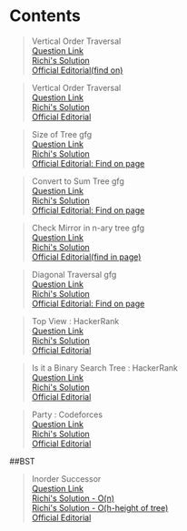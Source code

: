 # Contents   


> Vertical Order Traversal   
[Question Link](https://practice.geeksforgeeks.org/problems/bottom-view-of-binary-tree/1/?track=sp-trees&batchId=152)   
[Richi's Solution](https://github.com/richidubey/AwesomeDataStructuresAndAlgorithms/blob/master/Trees/bottom.cpp)   
[Official Editorial(find on)](https://practice.geeksforgeeks.org/problems/bottom-view-of-binary-tree/1/?track=sp-trees&batchId=152)   


> Vertical Order Traversal   
[Question Link](https://practice.geeksforgeeks.org/problems/print-a-binary-tree-in-vertical-order/1)   
[Richi's Solution](https://github.com/richidubey/AwesomeDataStructuresAndAlgorithms/blob/master/Trees/levelOrder.cpp)   
[Official Editorial](https://www.geeksforgeeks.org/print-binary-tree-vertical-order-set-2/)   

> Size of Tree gfg   
[Question Link](https://practice.geeksforgeeks.org/problems/size-of-binary-tree/1)   
[Richi's Solution](https://github.com/richidubey/AwesomeDataStructuresAndAlgorithms/blob/master/Trees/treesize.cpp)   
[Official Editorial: Find on page](https://practice.geeksforgeeks.org/problems/size-of-binary-tree/1)   

> Convert to Sum Tree gfg   
[Question Link](https://practice.geeksforgeeks.org/problems/transform-to-sum-tree/1/?track=sp-trees&batchId=152)   
[Richi's Solution](https://github.com/richidubey/AwesomeDataStructuresAndAlgorithms/blob/master/Trees/sumtree.cpp)   
[Official Editorial: Find on page](https://practice.geeksforgeeks.org/problems/transform-to-sum-tree/1/?track=sp-trees&batchId=152)   


> Check Mirror in n-ary tree gfg   
[Question Link](https://practice.geeksforgeeks.org/problems/check-mirror-in-n-ary-tree/0/?track=sp-trees&batchId=152)   
[Richi's Solution](https://github.com/richidubey/AwesomeDataStructuresAndAlgorithms/blob/master/Trees/checkmirror.cpp)   
[Official Editorial(find in page)](https://practice.geeksforgeeks.org/problems/check-mirror-in-n-ary-tree/0/?track=sp-trees&batchId=152)   


> Diagonal Traversal gfg   
[Question Link](https://practice.geeksforgeeks.org/problems/size-of-binary-tree/1)   
[Richi's Solution](https://github.com/richidubey/AwesomeDataStructuresAndAlgorithms/blob/master/Trees/diagtrav.cpp)   
[Official Editorial: Find on page](https://practice.geeksforgeeks.org/problems/diagonal-traversal-of-binary-tree/1)   





> Top View : HackerRank   
[Question Link](https://www.hackerrank.com/challenges/tree-top-view/problem)   
[Richi's Solution](https://github.com/richidubey/AwesomeDataStructuresAndAlgorithms/blob/master/Trees/TopViewHR.cpp)   
[Official Editorial](https://www.hackerrank.com/challenges/tree-top-view/editorial)   

> Is it a Binary Search Tree : HackerRank   
[Question Link](https://www.hackerrank.com/challenges/is-binary-search-tree/problem)   
[Richi's Solution](https://github.com/richidubey/AwesomeDataStructuresAndAlgorithms/blob/master/Trees/is-binary-search.cpp)   
[Official Editorial](https://www.hackerrank.com/challenges/is-binary-search-tree/editorial)   
 
> Party : Codeforces   
[Question Link](https://codeforces.com/problemset/problem/115/A)   
[Richi's Solution](https://github.com/richidubey/AwesomeDataStructuresAndAlgorithms/blob/master/Trees/party.cpp)   
[Official Editorial](http://codeforces.com/blog/entry/2584)   
 

##BST

> Inorder Successor   
[Question Link](https://practice.geeksforgeeks.org/problems/inorder-successor-in-bst/1)   
[Richi's Solution - O(n)](https://github.com/richidubey/AwesomeDataStructuresAndAlgorithms/blob/master/Trees/inorder-succ-bst.cpp)   
[Richi's Solution - O(h-height of tree)](https://github.com/richidubey/AwesomeDataStructuresAndAlgorithms/blob/master/Trees/inorder-succ-bst-search.cpp)   
[Official Editorial](https://www.geeksforgeeks.org/inorder-successor-in-binary-search-tree/)   


